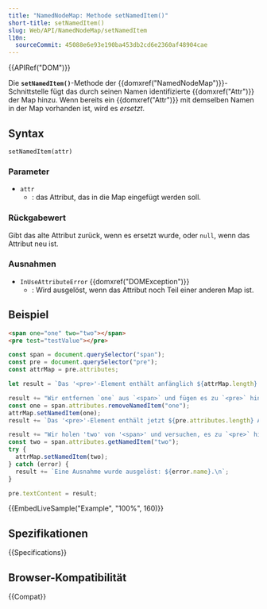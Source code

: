 ```yaml
---
title: "NamedNodeMap: Methode setNamedItem()"
short-title: setNamedItem()
slug: Web/API/NamedNodeMap/setNamedItem
l10n:
  sourceCommit: 45088e6e93e190ba453db2cd6e2360af48904cae
---
```


{{APIRef("DOM")}}

Die **`setNamedItem()`**-Methode der {{domxref("NamedNodeMap")}}-Schnittstelle fügt das durch seinen Namen identifizierte {{domxref("Attr")}} der Map hinzu. Wenn bereits ein {{domxref("Attr")}} mit demselben Namen in der Map vorhanden ist, wird es _ersetzt_.

## Syntax

```js-nolint
setNamedItem(attr)
```

### Parameter

- `attr`
  - : das Attribut, das in die Map eingefügt werden soll.

### Rückgabewert

Gibt das alte Attribut zurück, wenn es ersetzt wurde, oder `null`, wenn das Attribut neu ist.

### Ausnahmen

- `InUseAttributeError` {{domxref("DOMException")}}
  - : Wird ausgelöst, wenn das Attribut noch Teil einer anderen Map ist.

## Beispiel

```html
<span one="one" two="two"></span>
<pre test="testValue"></pre>
```

```js
const span = document.querySelector("span");
const pre = document.querySelector("pre");
const attrMap = pre.attributes;

let result = `Das '<pre>'-Element enthält anfänglich ${attrMap.length} Attribute.\n\n`;

result += "Wir entfernen `one` aus `<span>` und fügen es zu `<pre>` hinzu.\n";
const one = span.attributes.removeNamedItem("one");
attrMap.setNamedItem(one);
result += `Das '<pre>'-Element enthält jetzt ${pre.attributes.length} Attribute.\n\n`;

result += "Wir holen 'two' von '<span>' und versuchen, es zu `<pre>` hinzuzufügen.\n";
const two = span.attributes.getNamedItem("two");
try {
  attrMap.setNamedItem(two);
} catch (error) {
  result += `Eine Ausnahme wurde ausgelöst: ${error.name}.\n`;
}

pre.textContent = result;
```

{{EmbedLiveSample("Example", "100%", 160)}}

## Spezifikationen

{{Specifications}}

## Browser-Kompatibilität

{{Compat}}
